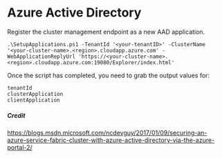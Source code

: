 # Azure Active Directory
Register the cluster management endpoint as a new AAD application.

```
.\SetupApplications.ps1 -TenantId '<your-tenantID>' -ClusterName '<your-cluster-name>.<region>.cloudapp.azure.com' -WebApplicationReplyUrl 'https://<your-cluster-name>.<region>.cloudapp.azure.com:19080/Explorer/index.html'
```

Once the script has completed, you need to grab the output values for:

`tenantId` \
`clusterApplication` \
`clientApplication`

##### Credit
https://blogs.msdn.microsoft.com/ncdevguy/2017/01/09/securing-an-azure-service-fabric-cluster-with-azure-active-directory-via-the-azure-portal-2/